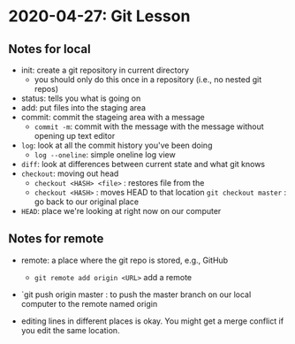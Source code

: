 # 2020-04-27: Git Lesson

## Notes for local

- init: create a git repository in current directory
    - you should only do this once in a repository (i.e., no nested git repos)
- status: tells you what is going on
- add: put files into the staging area
- commit: commit the stageing area with a message
    - `commit -m`: commit with the message with the message without opening up text editor
- `log`: look at all the commit history you've been doing
    - `log --oneline`: simple oneline log view
- `diff`: look at differences between current state and what git knows
- `checkout`: moving out head
    - `checkout <HASH> <file>` : restores file from the <hash>
    - `checkout <HASH>` : moves HEAD to that location
        `git checkout master` : go back to our original place
- `HEAD`: place we're looking at right now on our computer

## Notes for remote

- remote: a place where the git repo is stored, e.g., GitHub
    - `git remote add origin <URL>` add a remote
- `git push origin master : to push the master branch on our local computer to the remote named origin

- editing lines in different places is okay. You might get a merge conflict if you edit the same location.
